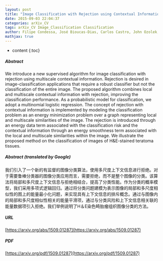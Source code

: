 ```yaml
---
layout: post
title: "Image Classification with Rejection using Contextual Information"
date: 2015-09-03 22:04:37
categories: arXiv_CV
tags: arXiv_CV Image_Classification Classification
author: Filipe Condessa, José Bioucas-Dias, Carlos Castro, John Ozolek, Jelena Kovačević
mathjax: true
---
```


* content
{:toc}

##### Abstract
We introduce a new supervised algorithm for image classification with rejection using multiscale contextual information. Rejection is desired in image-classification applications that require a robust classifier but not the classification of the entire image. The proposed algorithm combines local and multiscale contextual information with rejection, improving the classification performance. As a probabilistic model for classification, we adopt a multinomial logistic regression. The concept of rejection with contextual information is implemented by modeling the classification problem as an energy minimization problem over a graph representing local and multiscale similarities of the image. The rejection is introduced through an energy data term associated with the classification risk and the contextual information through an energy smoothness term associated with the local and multiscale similarities within the image. We illustrate the proposed method on the classification of images of H&E-stained teratoma tissues.

##### Abstract (translated by Google)
我们引入了一个新的有监督的图像分类算法，使用多尺度上下文信息进行拒绝。对于需要鲁棒分类器的图像分类应用而言，需要拒绝，而不是整个图像的分类。该算法将局部和多尺度上下文信息与拒绝相结合，提高了分类性能。作为分类的概率模型，我们采用多项式逻辑回归。通过将分类问题建模为表示图像的局部和多尺度相似性的图上的能量最小化问题，来实现具有上下文信息的排斥概念。通过与图像内的局部和多尺度相似性相关的能量平滑项，通过与分类风险和上下文信息相关联的能量数据项引入拒绝。我们举例说明了H＆E染色畸胎瘤组织图像分类的方法。

##### URL
[https://arxiv.org/abs/1509.01287](https://arxiv.org/abs/1509.01287)

##### PDF
[https://arxiv.org/pdf/1509.01287](https://arxiv.org/pdf/1509.01287)

